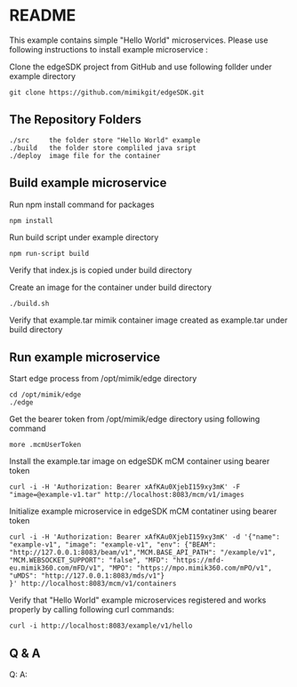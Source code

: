 # README #
This example contains simple "Hello World" microservices. Please use following instructions to install example microservice :

Clone the edgeSDK project from GitHub and use following follder under example directory

```
git clone https://github.com/mimikgit/edgeSDK.git
```

## The Repository Folders ##
    ./src     the folder store "Hello World" example
    ./build   the folder store compliled java sript
    ./deploy  image file for the container

## Build example microservice
Run npm install command for packages
```  
npm install
```  
Run build script under example directory
```  
npm run-script build
```  
Verify that index.js is copied under build directory

Create an image for the container under build directory
```  
./build.sh
```  
Verify that example.tar mimik container image created as example.tar under build directory

## Run example microservice ##

Start edge process from /opt/mimik/edge directory
```
cd /opt/mimik/edge
./edge
```

Get the bearer token from /opt/mimik/edge directory using following command
```  
more .mcmUserToken
```
Install the example.tar image on edgeSDK mCM container using bearer token
```  
curl -i -H 'Authorization: Bearer xAfKAu0XjebI159xy3mK' -F "image=@example-v1.tar" http://localhost:8083/mcm/v1/images
```
Initialize example microservice in edgeSDK mCM contatiner using bearer token
```
curl -i -H 'Authorization: Bearer xAfKAu0XjebI159xy3mK' -d '{"name": "example-v1", "image": "example-v1", "env": {"BEAM": "http://127.0.0.1:8083/beam/v1","MCM.BASE_API_PATH": "/example/v1", "MCM.WEBSOCKET_SUPPORT": "false", "MFD": "https://mfd-eu.mimik360.com/mFD/v1", "MPO": "https://mpo.mimik360.com/mPO/v1", "uMDS": "http://127.0.0.1:8083/mds/v1"}
}' http://localhost:8083/mcm/v1/containers
```


Verify that "Hello World" example microservices registered and works properly by calling following curl commands:
```
curl -i http://localhost:8083/example/v1/hello
```

## Q & A ##
Q:
A:
